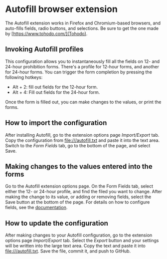 # Autofill browser extension

The Autofill extension works in Firefox and Chromium-based browsers, and auto-fills fields, radio buttons, and selections. Be sure to get the one made by [https://www.tohodo.com/](Tohodo).


## Invoking Autofill profiles

This configuration allows you to instantaneously fill all the fields on 12- and 24-hour prohibition forms. There's a profile for 12-hour forms, and another for 24-hour forms. You can trigger the form completion by pressing the following hotkeys:

- Alt + 2: fill out fields for the 12-hour form.
- Alt + 4: Fill out fields for the 24-hour form.

Once the form is filled out, you can make changes to the values, or print the forms. 


## How to import the configuration

After installing Autofill, go to the extension options page *Import/Export* tab. Copy the configuration from [file:///autofill.txt](autofill.txt) and paste it into the text area. Switch to the *Form Fields* tab, go to the bottom of the page, and select Save.


## Making changes to the values entered into the forms

Go to the Autofill extension options page. On the Form Fields tab, select either the 12- or 24-hour profile, and find the filed you want to change. After making the change to its value, or adding or removing fields, select the Save button at the bottom of the page. For details on how to configure fields, see the [documentation](https://www.tohodo.com/autofill/help.html).


## How to update the configuration

After making changes to your Autofill configuration, go to the extension options page *Import/Export* tab. Select the *Export* button and your settings will be written into the large text area. Copy the text and paste it into [file:///autofill.txt](autofill.txt). Save the file, commit it, and push to GitHub.